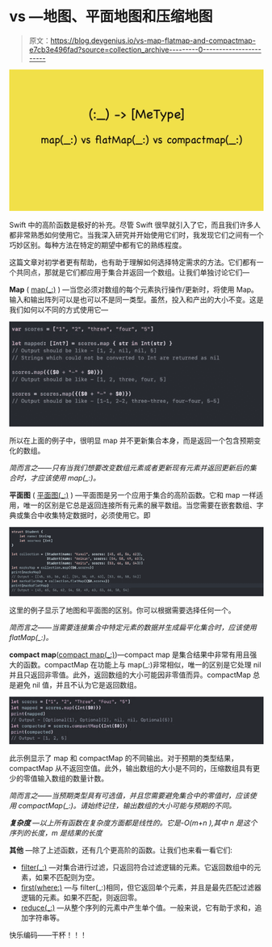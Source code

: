 # vs —地图、平面地图和压缩地图

> 原文：<https://blog.devgenius.io/vs-map-flatmap-and-compactmap-e7cb3e496fad?source=collection_archive---------0----------------------->

![](img/340bbb7055661df29569dda7aff984ff.png)

Swift 中的高阶函数是极好的补充。尽管 Swift 很早就引入了它，而且我们许多人都非常熟悉如何使用它。当我深入研究并开始使用它们时，我发现它们之间有一个巧妙区别。每种方法在特定的期望中都有它的熟练程度。

这篇文章对初学者更有帮助，也有助于理解如何选择特定需求的方法。它们都有一个共同点，那就是它们都应用于集合并返回一个数组。让我们单独讨论它们—

**Map** ( [map(_:)](https://developer.apple.com/documentation/swift/array/3017522-map) ) —当您必须对数组的每个元素执行操作/更新时，将使用 Map。输入和输出阵列可以是也可以不是同一类型。虽然，投入和产出的大小不变。这是我们如何以不同的方式使用它—

![](img/72387705430bb4f6c374fc7773835890.png)

所以在上面的例子中，很明显 map 并不更新集合本身，而是返回一个包含预期变化的数组。

*简而言之——只有当我们想要改变数组元素或者更新现有元素并返回更新后的集合时，才应该使用 map(_:)。*

**平面图** ( [平面图(_:)](https://developer.apple.com/documentation/swift/array/3126947-flatmap) ) —平面图是另一个应用于集合的高阶函数。它和 map 一样适用，唯一的区别是它总是返回连接所有元素的展平数组。当您需要在嵌套数组、字典或集合中收集特定数据时，必须使用它。即

![](img/297321f8a9ec2be22fce3f4f727769e4.png)

这里的例子显示了地图和平面图的区别。你可以根据需要选择任何一个。

*简而言之——当需要连接集合中特定元素的数据并生成扁平化集合时，应该使用 flatMap(_:)。*

**compact map**([compact map(_:)](https://developer.apple.com/documentation/swift/array/2957701-compactmap))—compact map 是集合结果中非常有用且强大的函数。compactMap 在功能上与 map(_:)非常相似，唯一的区别是它处理 nil 并且只返回非零值。此外，返回数组的大小可能因非零值而异。compactMap 总是避免 nil 值，并且不认为它是返回数组。

![](img/c4b126320dd26a28ca16e9438314231b.png)

此示例显示了 map 和 compactMap 的不同输出。对于预期的类型结果，compactMap 从不返回空值。此外，输出数组的大小是不同的，压缩数组具有更少的零值输入数组的数量计数。

*简而言之——当预期类型具有可选值，并且您需要避免集合中的零值时，应该使用 compactMap(_:)。请始终记住，输出数组的大小可能与预期的不同。*

***复杂度*** *—以上所有函数在复杂度方面都是线性的。它是-O(m+n ),其中 n 是这个序列的长度，m 是结果的长度*

**其他** —除了上述函数，还有几个更高阶的函数。让我们也来看一看它们:

*   [filter(_:)](https://developer.apple.com/documentation/swift/sequence/3018365-filter) —对集合进行过滤，只返回符合过滤逻辑的元素。它返回数组中的元素，如果不匹配则为空。
*   [first(where:)](https://developer.apple.com/documentation/swift/array/1848165-first) —与 filter(_:)相同，但它返回单个元素，并且是最先匹配过滤器逻辑的元素。如果不匹配，则返回零。
*   [reduce(_:)](https://developer.apple.com/documentation/swift/array/2298686-reduce) —从整个序列的元素中产生单个值。一般来说，它有助于求和，追加字符串等。

快乐编码——干杯！！！